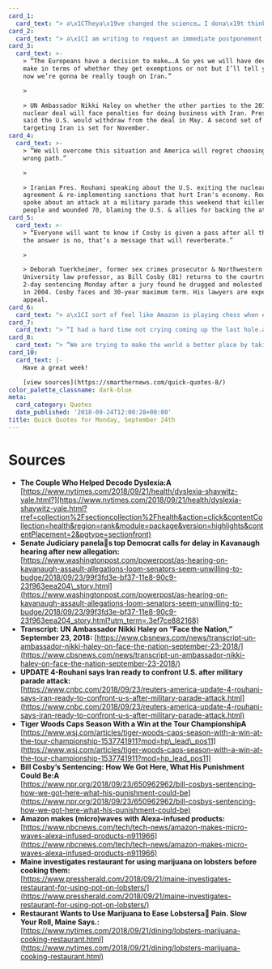 ```yaml
---
card_1:
  card_text: "> a\x1CTheya\x19ve changed the science… I dona\x19t think any two people come close to the impact they have had.a\x1D\n> \n> David Boies, a high-profile attorney who suffers from dyslexia, reflecting on Sally and Bennett Shaywitz who lead Yale Center for Dyslexia and Creativity. Married and in their 70s, the Shaywitz have researched dyslexia, the most common learning disorder, for 35 years and discovered it impacts an est. 1 in 5 people."
card_2:
  card_text: "> a\x1CI am writing to request an immediate postponement of any further proceedings related to the nomination of Brett Kavanaugh.a\x1D\n> \n> Sen. Dianne Feinstein, in a letter to Sen. Grassley, the head of the Senate Judiciary Committee. On Sunday night another allegation surfaced against Supreme Court nominee Bret Kavanaugh, claiming he exposed himself to a woman at a college party. Kavanaugh and his first accuser are expected to testify on Thursday."
card_3:
  card_text: >-
    > “The Europeans have a decision to make….A So yes we will have decisions to
    make in terms of whether they get exemptions or not but I’ll tell you right
    now we’re gonna be really tough on Iran.”

    > 

    > UN Ambassador Nikki Haley on whether the other parties to the 2015 Iran
    nuclear deal will face penalties for doing business with Iran. Pres. Trump
    said the U.S. would withdraw from the deal in May. A second set of sanctions
    targeting Iran is set for November.
card_4:
  card_text: >-
    > “We will overcome this situation and America will regret choosing the
    wrong path.”

    > 

    > Iranian Pres. Rouhani speaking about the U.S. exiting the nuclear
    agreement & re-implementing sanctions that hurt Iran's economy. Rouhani also
    spoke about an attack at a military parade this weekend that killed 25
    people and wounded 70, blaming the U.S. & allies for backing the attack.
card_5:
  card_text: >-
    > “Everyone will want to know if Cosby is given a pass after all this. If
    the answer is no, that’s a message that will reverberate.”

    > 

    > Deborah Tuerkheimer, former sex crimes prosecutor & Northwestern
    University law professor, as Bill Cosby (81) returns to the courtroom for a
    2-day sentencing Monday after a jury found he drugged and molested a woman
    in 2004. Cosby faces and 30-year maximum term. His lawyers are expected to
    appeal.
card_6:
  card_text: "> a\x1CI sort of feel like Amazon is playing chess when everyone else is playing checkers…a\x1D\n> \n> Andrew Lipsman, eMarketer principal analyst, as Amazon unveils a dozen, voice-activated Alexa products, including a $60 microwave. Lipsman says Amazon's efforts to get people talking to their microwave might seem insignificant, but upend how people interact with their devices."
card_7:
  card_text: "> “I had a hard time not crying coming up the last hole.a\x1D\n> \n> Tiger Woods to NBC News after winning the Tour Championship - his first major win in 5 years. Once the top golfer in the world, Woods has come back from 4 back surgeries, a divorce that revealed a sex scandal and an arrest for DUI."
card_8:
  card_text: "> “We are trying to make the world a better place by taking as much pain out of it as we can.”\n> \n> Charlotte Gill, owner of Charlottea\x19s Legendary Lobster Pound in Maine, who is sedating lobsters with marijuana smoke in hopes of killing them more humanely. State health inspectors say the practice is illegal, but Gill says she's confident the lobster, which is not yet available sale, can be sold without violating state laws or codes."
card_10:
  card_text: |-
    Have a great week!

    [view sources](https://smarthernews.com/quick-quotes-8/)
color_palette_classname: dark-blue
meta:
  card_category: Quotes
  date_published: '2018-09-24T12:00:28+00:00'
title: Quick Quotes for Monday, September 24th
---
```

Sources
=======

*   **The Couple Who Helped Decode Dyslexia:A**  
    [https://www.nytimes.com/2018/09/21/health/dyslexia-shaywitz-yale.html?](https://www.nytimes.com/2018/09/21/health/dyslexia-shaywitz-yale.html?rref=collection%2Fsectioncollection%2Fhealth&action=click&contentCollection=health&region=rank&module=package&version=highlights&contentPlacement=2&pgtype=sectionfront)
*   **Senate Judiciary panelas top Democrat calls for delay in Kavanaugh hearing after new allegation:**  
    [https://www.washingtonpost.com/powerpost/as-hearing-on-kavanaugh-assault-allegations-loom-senators-seem-unwilling-to-budge/2018/09/23/99f3fd3e-bf37-11e8-90c9-23f963eea204\_story.html](https://www.washingtonpost.com/powerpost/as-hearing-on-kavanaugh-assault-allegations-loom-senators-seem-unwilling-to-budge/2018/09/23/99f3fd3e-bf37-11e8-90c9-23f963eea204_story.html?utm_term=.3ef7ce882168)
*   **Transcript: UN Ambassador Nikki Haley on “Face the Nation,” September 23, 2018:** [https://www.cbsnews.com/news/transcript-un-ambassador-nikki-haley-on-face-the-nation-september-23-2018/](https://www.cbsnews.com/news/transcript-un-ambassador-nikki-haley-on-face-the-nation-september-23-2018/)
*   **UPDATE 4-Rouhani says Iran ready to confront U.S. after military parade attack:**  
    [https://www.cnbc.com/2018/09/23/reuters-america-update-4-rouhani-says-iran-ready-to-confront-u-s-after-military-parade-attack.html](https://www.cnbc.com/2018/09/23/reuters-america-update-4-rouhani-says-iran-ready-to-confront-u-s-after-military-parade-attack.html)
*   **Tiger Woods Caps Season With a Win at the Tour ChampionshipA**  
    [https://www.wsj.com/articles/tiger-woods-caps-season-with-a-win-at-the-tour-championship-1537741911?mod=hp\_lead\_pos11](https://www.wsj.com/articles/tiger-woods-caps-season-with-a-win-at-the-tour-championship-1537741911?mod=hp_lead_pos11)
*   **Bill Cosby’s Sentencing: How We Got Here, What His Punishment Could Be:A**  
    [https://www.npr.org/2018/09/23/650962962/bill-cosbys-sentencing-how-we-got-here-what-his-punishment-could-be](https://www.npr.org/2018/09/23/650962962/bill-cosbys-sentencing-how-we-got-here-what-his-punishment-could-be)
*   **Amazon makes (micro)waves with Alexa-infused products:**  
    [https://www.nbcnews.com/tech/tech-news/amazon-makes-micro-waves-alexa-infused-products-n911966](https://www.nbcnews.com/tech/tech-news/amazon-makes-micro-waves-alexa-infused-products-n911966)
*   **Maine investigates restaurant for using marijuana on lobsters before cooking them:**  
    [https://www.pressherald.com/2018/09/21/maine-investigates-restaurant-for-using-pot-on-lobsters/](https://www.pressherald.com/2018/09/21/maine-investigates-restaurant-for-using-pot-on-lobsters/)
*   **Restaurant Wants to Use Marijuana to Ease Lobstersa Pain. Slow Your Roll, Maine Says.:**  
    [https://www.nytimes.com/2018/09/21/dining/lobsters-marijuana-cooking-restaurant.html](https://www.nytimes.com/2018/09/21/dining/lobsters-marijuana-cooking-restaurant.html)